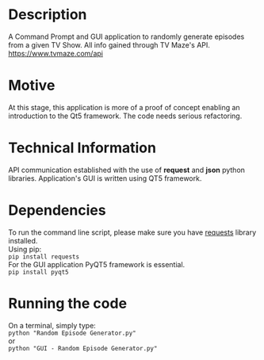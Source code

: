 # Description
A Command Prompt and GUI application to randomly generate episodes from a given TV Show.
All info gained through TV Maze's API.
https://www.tvmaze.com/api

# Motive
At this stage, this application is more of a proof of concept enabling an introduction to the Qt5 framework. The code needs serious refactoring.

# Technical Information
API communication established with the use of **request** and **json** python libraries. Application's GUI is written using QT5 framework.

# Dependencies
To run the command line script, please make sure you have [requests](https://pypi.org/project/requests/) library installed.\
Using pip:\
```pip install requests```\
For the GUI application PyQT5 framework is essential.\
```pip install pyqt5```

# Running the code
On a terminal, simply type:\
```python "Random Episode Generator.py"```\
or\
```python "GUI - Random Episode Generator.py"```
